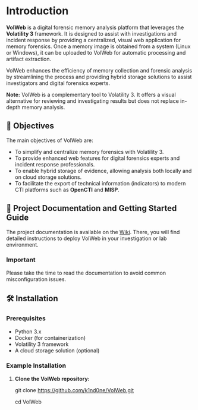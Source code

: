 # Introduction

**VolWeb** is a digital forensic memory analysis platform that leverages the **Volatility 3** framework. It is designed to assist with investigations and incident response by providing a centralized, visual web application for memory forensics. Once a memory image is obtained from a system (Linux or Windows), it can be uploaded to VolWeb for automatic processing and artifact extraction.

VolWeb enhances the efficiency of memory collection and forensic analysis by streamlining the process and providing hybrid storage solutions to assist investigators and digital forensics experts.

**Note:** VolWeb is a complementary tool to Volatility 3. It offers a visual alternative for reviewing and investigating results but does not replace in-depth memory analysis.

## 🧬 Objectives

The main objectives of VolWeb are:
- To simplify and centralize memory forensics with Volatility 3.
- To provide enhanced web features for digital forensics experts and incident response professionals.
- To enable hybrid storage of evidence, allowing analysis both locally and on cloud storage solutions.
- To facilitate the export of technical information (indicators) to modern CTI platforms such as **OpenCTI** and **MISP**.

## 📘 Project Documentation and Getting Started Guide

The project documentation is available on the [Wiki](https://github.com/k1nd0ne/VolWeb/wiki). There, you will find detailed instructions to deploy VolWeb in your investigation or lab environment.

### Important
Please take the time to read the documentation to avoid common misconfiguration issues.

## 🛠️ Installation

### Prerequisites
- Python 3.x
- Docker (for containerization)
- Volatility 3 framework
- A cloud storage solution (optional)

### Example Installation

1. **Clone the VolWeb repository:**

   git clone https://github.com/k1nd0ne/VolWeb.git
   
   cd VolWeb
